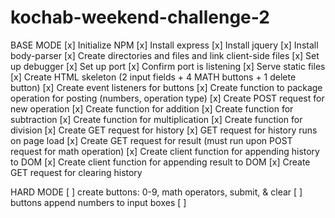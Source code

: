 # kochab-weekend-challenge-2

BASE MODE
[x] Initialize NPM
[x] Install express
[x] Install jquery
[x] Install body-parser
[x] Create directories and files and link client-side files
[x] Set up debugger
[x] Set up port
[x] Confirm port is listening
[x] Serve static files
[x] Create HTML skeleton (2 input fields + 4 MATH buttons + 1 delete button)
[x] Create event listeners for buttons
[x] Create function to package operation for posting (numbers, operation type)
[x] Create POST request for new operation
[x] Create function for addition
[x] Create function for subtraction
[x] Create function for multiplication
[x] Create function for division
[x] Create GET request for history 
[x] GET request for history runs on page load
[x] Create GET request for result (must run upon POST request for math operation)
[x] Create client function for appending history to DOM
[x] Create client function for appending result to DOM
[x] Create GET request for clearing history


HARD MODE
[ ] create buttons: 0-9, math operators, submit, & clear
[ ] buttons append numbers to input boxes
[ ] 


 